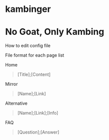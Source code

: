 kambinger
=========

No Goat, Only Kambing
=========

How to edit config file




File format for each page list


Home
> [Title];[Content]


Mirror
> [Name];[Link]


Alternative
> [Name];[Link];[Info]

FAQ
> [Question];[Answer]
